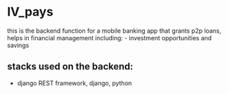 # IV_pays
this is the backend function for a mobile banking app that grants p2p loans, helps in financial management including: - investment opportunities and savings
## stacks used on the backend:
- django REST framework, django, python
